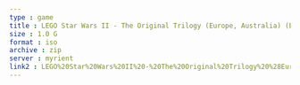 ```yaml
---
type : game
title : LEGO Star Wars II - The Original Trilogy (Europe, Australia) (En,Fr,De,Es,It,Da)
size : 1.0 G
format : iso
archive : zip
server : myrient
link2 : LEGO%20Star%20Wars%20II%20-%20The%20Original%20Trilogy%20%28Europe%2C%20Australia%29%20%28En%2CFr%2CDe%2CEs%2CIt%2CDa%29
---
```

